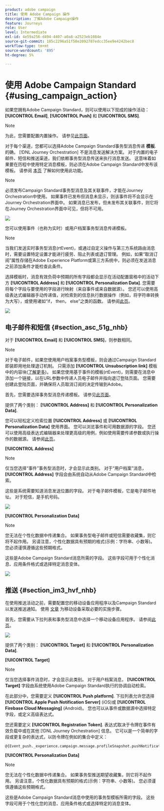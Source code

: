 ```yaml
---
product: adobe campaign
title: 使用 Adobe Campaign 操作
description: 了解Adobe Campaign操作
feature: Journeys
role: User
level: Intermediate
exl-id: 4e59a256-d494-4407-a0a8-a2523eb1084e
source-git-commit: 185c2296a51f58e2092787edcc35ee9e4242bec8
workflow-type: tm+mt
source-wordcount: '895'
ht-degree: 5%

---
```


# 使用 Adobe Campaign Standard {#using_campaign_action}

如果您拥有Adobe Campaign Standard，则可以使用以下现成的操作活动： **[!UICONTROL Email]**, **[!UICONTROL Push]** 和 **[!UICONTROL SMS]**.

>[!NOTE]
>
>为此，您需要配置内置操作。 请参见[此页面](../action/working-with-adobe-campaign.md)。

对于每个渠道，您都可以选择Adobe Campaign Standard事务型消息传递 **模板**. 的确， [!DNL Journey Orchestration] 不是消息发送解决方案。 对于内置的电子邮件、短信和推送渠道，我们依赖事务型消息传送来执行消息发送。 这意味着如果要在历程中使用特定消息模板，则必须在Adobe Campaign Standard中发布该模板。 请参阅 [本页](https://experienceleague.adobe.com/docs/campaign-standard/using/communication-channels/transactional-messaging/getting-started-with-transactional-msg.html?lang=zh-Hans) 了解如何使用此功能。

>[!NOTE]
>
>必须发布Campaign Standard事务型消息及其关联事件，才能在Journey Orchestration中使用。 如果事件已发布但消息未显示，则该事件将不会显示在Journey Orchestration界面中。 如果消息已发布，但未发布其关联事件，则它将在Journey Orchestration界面中可见，但将不可用。

![](../assets/journey59.png)

您可以使用事件（也称为实时）或用户档案事务型消息传递模板。

>[!NOTE]
>
>当我们发送实时事务型消息(rtEvent)，或通过自定义操作与第三方系统路由消息时，需要设置特定设置才能进行疲劳、阻止列表或退订管理。 例如，如果“取消订阅”属性存储在Adobe Experience Platform或第三方系统中，则必须在发送消息之前添加条件才能检查此条件。

选择模板时，消息有效负荷中预期的所有字段都会显示在活动配置窗格中的活动下方 **[!UICONTROL Address]** 和 **[!UICONTROL Personalization Data]**. 您需要将每个字段与要使用的字段进行映射（来自事件或来自数据源）。 您还可以使用高级表达式编辑器手动传递值，对检索到的信息执行数据操作（例如，将字符串转换为大写），或使用诸如“if， then， else”之类的函数。 请参阅[此页](../expression/expressionadvanced.md)。

![](../assets/journey60.png)

## 电子邮件和短信 {#section_asc_51g_nhb}

对于 **[!UICONTROL Email]** 和 **[!UICONTROL SMS]**，则参数相同。

>[!NOTE]
>
>对于电子邮件，如果您使用用户档案事务型模板，则会通过Campaign Standard即装即用地处理退订机制。 只需添加 **[!UICONTROL Unsubscription link]** 模板中的内容块([了解更多](https://experienceleague.adobe.com/docs/campaign-standard/using/communication-channels/transactional-messaging/getting-started-with-transactional-msg.html))。 如果您使用基于事件的模板(rtEvent)，则需要在消息中添加一个链接，以在URL参数中传递人员电子邮件并指向退订登陆页面。 您需要创建此登陆页面，并确保将人员取消订阅的决定传输到Adobe。

首先，您需要选择事务型消息传递模板。 请参见[此页面](../building-journeys/about-action-activities.md)。

提供了两个类别： **[!UICONTROL Address]** 和 **[!UICONTROL Personalization Data]**.

您可以轻松定义检索位置 **[!UICONTROL Address]** 或 **[!UICONTROL Personalization Data]** 使用界面。 您可以浏览事件和可用数据源的字段。 您还可以使用高级表达式编辑器来处理更高级的用例，例如使用需要传递参数或执行操作的数据源。 请参阅[此页](../expression/expressionadvanced.md)。

**[!UICONTROL Address]**

>[!NOTE]
>
>仅当您选择“事件”事务型消息时，才会显示此类别。 对于“用户档案”消息， **[!UICONTROL Address]** 字段会由系统自动从Adobe Campaign Standard中检索。

这些是系统需要知道消息发送位置的字段。 对于电子邮件模板，它是电子邮件地址。 对于短信，是手机号码。

![](../assets/journey61.png)

**[!UICONTROL Personalization Data]**

>[!NOTE]
>
>您无法在个性化数据中传递集合。 如果事务型电子邮件或短信需要收藏集，则它将不起作用。 另请注意，个性化数据具有预期的格式(示例：字符串、小数等)。 您必须谨慎遵循这些预期格式。

这些是Adobe Campaign Standard消息所需的字段。 这些字段可用于个性化消息、应用条件格式或选择特定消息变体。

![](../assets/journey62.png)

## 推送 {#section_im3_hvf_nhb}

在使用推送活动之前，需要配置您的移动设备应用程序以及Campaign Standard以发送推送通知。 使用 [文章](https://helpx.adobe.com/cn/campaign/kb/integrate-mobile-sdk.html) 为移动设备采取必要的实施步骤。

首先，您需要从下拉列表和事务型消息中选择一个移动设备应用程序。 请参阅[此页](../building-journeys/about-action-activities.md)。

![](../assets/journey62bis.png)

提供了两个类别： **[!UICONTROL Target]** 和 **[!UICONTROL Personalization Data]**.

**[!UICONTROL Target]**

>[!NOTE]
>
>仅当您选择事件消息时，才会显示此类别。 对于用户档案消息， **[!UICONTROL Target]** 字段由系统使用Adobe Campaign Standard执行的协调自动检索。

在此部分中，您需要定义 **[!UICONTROL Push platform]**. 下拉列表允许您选择 **[!UICONTROL Apple Push Notification Server]** (iOS)或 **[!UICONTROL Firebase Cloud Messaging]** (Android)。 您也可以从事件或数据源中选择特定字段，或定义高级表达式。

您还需要定义 **[!UICONTROL Registration Token]**. 表达式取决于令牌在事件有效负载中或在其他 [!DNL Journey Orchestration] 信息。 它可以是一个简单的字段或更复杂的表达式，以防令牌在例如的集合中定义：

```
@{Event_push._experience.campaign.message.profileSnapshot.pushNotificationTokens.first().token}
```

**[!UICONTROL Personalization Data]**

>[!NOTE]
>
>您无法在个性化数据中传递集合。 如果事务型推送期望收藏集，则它将不起作用。 另请注意，个性化数据具有预期的格式(示例：字符串、小数等)。 您必须谨慎遵循这些预期格式。

这些是Adobe Campaign Standard消息中使用的事务型模板所需的字段。 这些字段可用于个性化您的消息、应用条件格式或选择特定的消息变体。
